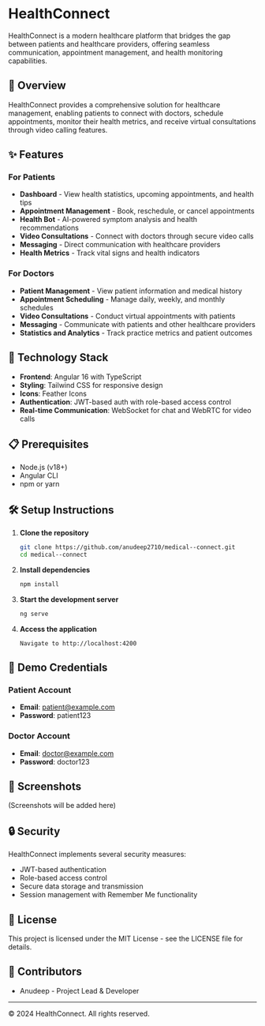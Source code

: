 # HealthConnect

HealthConnect is a modern healthcare platform that bridges the gap between patients and healthcare providers, offering seamless communication, appointment management, and health monitoring capabilities.

## 🏥 Overview

HealthConnect provides a comprehensive solution for healthcare management, enabling patients to connect with doctors, schedule appointments, monitor their health metrics, and receive virtual consultations through video calling features.

## ✨ Features

### For Patients
- **Dashboard** - View health statistics, upcoming appointments, and health tips
- **Appointment Management** - Book, reschedule, or cancel appointments
- **Health Bot** - AI-powered symptom analysis and health recommendations
- **Video Consultations** - Connect with doctors through secure video calls
- **Messaging** - Direct communication with healthcare providers
- **Health Metrics** - Track vital signs and health indicators

### For Doctors
- **Patient Management** - View patient information and medical history
- **Appointment Scheduling** - Manage daily, weekly, and monthly schedules
- **Video Consultations** - Conduct virtual appointments with patients
- **Messaging** - Communicate with patients and other healthcare providers
- **Statistics and Analytics** - Track practice metrics and patient outcomes

## 🚀 Technology Stack

- **Frontend**: Angular 16 with TypeScript
- **Styling**: Tailwind CSS for responsive design
- **Icons**: Feather Icons
- **Authentication**: JWT-based auth with role-based access control
- **Real-time Communication**: WebSocket for chat and WebRTC for video calls

## 📋 Prerequisites

- Node.js (v18+)
- Angular CLI
- npm or yarn

## 🛠️ Setup Instructions

1. **Clone the repository**
   ```bash
   git clone https://github.com/anudeep2710/medical--connect.git
   cd medical--connect
   ```

2. **Install dependencies**
   ```bash
   npm install
   ```

3. **Start the development server**
   ```bash
   ng serve
   ```

4. **Access the application**
   ```
   Navigate to http://localhost:4200
   ```

## 📱 Demo Credentials

### Patient Account
- **Email**: patient@example.com
- **Password**: patient123

### Doctor Account
- **Email**: doctor@example.com
- **Password**: doctor123

## 📸 Screenshots

(Screenshots will be added here)

## 🔒 Security

HealthConnect implements several security measures:
- JWT-based authentication
- Role-based access control
- Secure data storage and transmission
- Session management with Remember Me functionality

## 📄 License

This project is licensed under the MIT License - see the LICENSE file for details.

## 👥 Contributors

- Anudeep - Project Lead & Developer

---

&copy; 2024 HealthConnect. All rights reserved. 